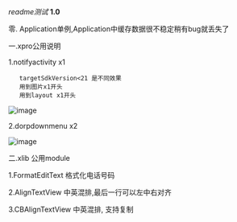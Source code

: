 *readme测试*
**1.0**

零.
    Application单例,Application中缓存数据很不稳定稍有bug就丢失了

一.xpro公用说明


1.notifyactivity    x1

       targetSdkVersion<21 是不同效果
       用到图片x1开头
       用到layout x1开头
![image](xhttps://github.com/ixzus/xpro/blob/master/xpic/x1notify.gif)

2.dorpdownmenu  x2

![image](xhttps://github.com/ixzus/xpro/blob/master/xpic/x2dropdownmenu.gif)

二.xlib 公用module

1.FormatEditText 格式化电话号码

2.AlignTextView 中英混排,最后一行可以左中右对齐

3.CBAlignTextView 中英混排, 支持复制